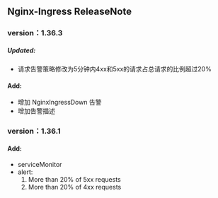 ## Nginx-Ingress ReleaseNote

### version：1.36.3
##### Updated:
- 请求告警策略修改为5分钟内4xx和5xx的请求占总请求的比例超过20%
#### Add:
- 增加 NginxIngressDown 告警
- 增加告警描述

### version：1.36.1
#### Add:
- serviceMonitor
- alert:
  1. More than 20% of 5xx requests
  2. More than 20% of 4xx requests
